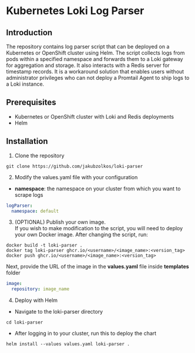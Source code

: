# Kubernetes Loki Log Parser 

## Introduction

The repository contains log parser script that can be deployed on a Kubernetes or OpenShift cluster using Helm. The script collects logs from pods within a specified namespace and forwards them to a Loki gateway for aggregation and storage. It also interacts with a Redis server for timestamp records. It is a workaround solution that enables users without administrator privileges who can not deploy a Promtail Agent to ship logs to a Loki instance. 

## Prerequisites

- Kubernetes or OpenShift cluster with Loki and Redis deployments
- Helm 

## Installation

1. Clone the repository
```
git clone https://github.com/jakubzolkos/loki-parser
```
2. Modify the values.yaml file with your configuration
- **namespace**: the namespace on your cluster from which you want to scrape logs
```yaml
logParser:
  namespace: default
```
3. (OPTIONAL) Publish your own image. <br>
If you wish to make modification to the script, you will need to deploy your own Docker image. After changing the script, run:
```
docker build -t loki-parser .
docker tag loki-parser ghcr.io/<username>/<image_name>:<version_tag>
docker push ghcr.io/<username>/<image_name>:<version_tag>
```
Next, provide the URL of the image in the **values.yaml** file inside **templates** folder
```yaml
image:
  repository: image_name
```
4. Deploy with Helm
- Navigate to the loki-parser directory
```
cd loki-parser
```
- After logging in to your cluster, run this to deploy the chart
```
helm install --values values.yaml loki-parser .
```
